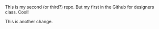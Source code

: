 This is my second (or third?) repo. But my first in the Github for designers class. Cool!

This is another change. 
